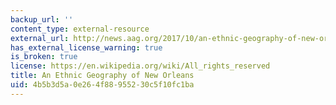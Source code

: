 ```yaml
---
backup_url: ''
content_type: external-resource
external_url: http://news.aag.org/2017/10/an-ethnic-geography-of-new-orleans/#:~:text=This%20Journal%20of%20American%20History,antebellum%20times%20to%20post%2DKatrina.
has_external_license_warning: true
is_broken: true
license: https://en.wikipedia.org/wiki/All_rights_reserved
title: An Ethnic Geography of New Orleans
uid: 4b5b3d5a-0e26-4f88-9552-30c5f10fc1ba
---
```

